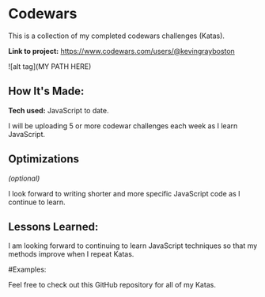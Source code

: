 # Codewars
This is a collection of my completed codewars challenges (Katas).

**Link to project:** https://www.codewars.com/users/@kevingrayboston

![alt tag](MY PATH HERE)

## How It's Made:

**Tech used:** JavaScript to date.

I will be uploading 5 or more codewar challenges each week as I learn JavaScript.

## Optimizations
*(optional)*

I look forward to writing shorter and more specific JavaScript code as I continue to learn.

## Lessons Learned:

I am looking forward to continuing to learn JavaScript techniques so that my methods improve when I repeat Katas.

#Examples: 

Feel free to check out this GitHub repository for all of my Katas.

